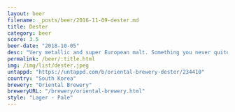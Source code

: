 ```yaml
---
layout: beer
filename: _posts/beer/2016-11-09-dester.md
title: Dester
category: beer
score: 3.5
beer-date: "2018-10-05"
desc: "Very metallic and super European malt. Something you never quite get used to and regret ever drinking"
permalink: /beer/:title.html
img: /img/list/dester.jpeg
untappd: "https://untappd.com/b/oriental-brewery-dester/234410"
country: "South Korea"
brewery: "Oriental Brewery"
breweryURL: "/brewery/oriental-brewery.html"
style: "Lager - Pale"
---
```

